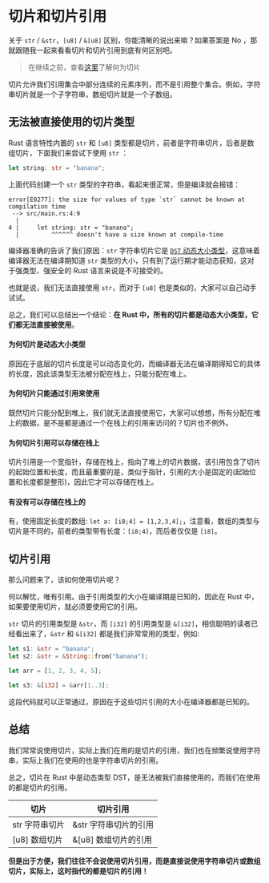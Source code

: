 # 切片和切片引用
关于 `str` / `&str`，`[u8]` / `&[u8]` 区别，你能清晰的说出来嘛？如果答案是 No ，那就跟随我一起来看看切片和切片引用到底有何区别吧。

> 在继续之前，查看[这里](https://course.rs/basic/compound-type/string-slice.html#切片slice)了解何为切片

切片允许我们引用集合中部分连续的元素序列，而不是引用整个集合。例如，字符串切片就是一个子字符串，数组切片就是一个子数组。

## 无法被直接使用的切片类型
Rust 语言特性内置的 `str` 和  `[u8]` 类型都是切片，前者是字符串切片，后者是数组切片，下面我们来尝试下使用 `str` ：
```rust
let string: str = "banana";
```

上面代码创建一个 `str` 类型的字符串，看起来很正常，但是编译就会报错：
```shell
error[E0277]: the size for values of type `str` cannot be known at compilation time
 --> src/main.rs:4:9
  |
4 |     let string: str = "banana";
  |         ^^^^^^ doesn't have a size known at compile-time
```

编译器准确的告诉了我们原因：`str` 字符串切片它是 [`DST` 动态大小类型](https://course.rs/advance/custom-type.html#动态大小类型)，这意味着编译器无法在编译期知道 `str` 类型的大小，只有到了运行期才能动态获知，这对于强类型、强安全的 Rust 语言来说是不可接受的。

也就是说，我们无法直接使用 `str`，而对于 `[u8]` 也是类似的，大家可以自己动手试试。

总之，我们可以总结出一个结论：**在 Rust 中，所有的切片都是动态大小类型，它们都无法直接被使用**。

#### 为何切片是动态大小类型
原因在于底层的切片长度是可以动态变化的，而编译器无法在编译期得知它的具体的长度，因此该类型无法被分配在栈上，只能分配在堆上。

#### 为何切片只能通过引用来使用
既然切片只能分配到堆上，我们就无法直接使用它，大家可以想想，所有分配在堆上的数据，是不是都是通过一个在栈上的引用来访问的？切片也不例外。

#### 为何切片引用可以存储在栈上
切片引用是一个宽指针，存储在栈上，指向了堆上的切片数据，该引用包含了切片的起始位置和长度，而且最重要的是，类似于指针，引用的大小是固定的(起始位置和长度都是整形)，因此它才可以存储在栈上。

#### 有没有可以存储在栈上的
有，使用固定长度的数组: `let a: [i8;4] = [1,2,3,4];`，注意看，数组的类型与切片是不同的，前者的类型带有长度：`[i8;4]`，而后者仅仅是 `[i8]`。


## 切片引用
那么问题来了，该如何使用切片呢？

何以解忧，唯有引用。由于引用类型的大小在编译期是已知的，因此在 Rust 中，如果要使用切片，就必须要使用它的引用。

`str` 切片的引用类型是 `&str`，而 `[i32]` 的引用类型是 `&[i32]`，相信聪明的读者已经看出来了，`&str` 和 `&[i32]` 都是我们非常常用的类型，例如:
```rust
let s1: &str = "banana";
let s2: &str = &String::from("banana");

let arr = [1, 2, 3, 4, 5];

let s3: &[i32] = &arr[1..3];
```

这段代码就可以正常通过，原因在于这些切片引用的大小在编译器都是已知的。

## 总结
我们常常说使用切片，实际上我们在用的是切片的引用，我们也在频繁说使用字符串，实际上我们在使用的也是字符串切片的引用。

总之，切片在 Rust 中是动态类型 DST，是无法被我们直接使用的，而我们在使用的都是切片的引用。

| 切片 | 切片引用|
| --- | ---   |
| str 字符串切片 | &str 字符串切片的引用 | 
| [u8]  数组切片| &[u8] 数组切片的引用 | 


**但是出于方便，我们往往不会说使用切片引用，而是直接说使用字符串切片或数组切片，实际上，这时指代的都是切片的引用！**